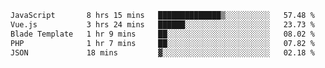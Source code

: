 <!--START_SECTION:waka-->

```txt
JavaScript       8 hrs 15 mins   ██████████████▒░░░░░░░░░░   57.48 %
Vue.js           3 hrs 24 mins   ██████░░░░░░░░░░░░░░░░░░░   23.73 %
Blade Template   1 hr 9 mins     ██░░░░░░░░░░░░░░░░░░░░░░░   08.02 %
PHP              1 hr 7 mins     ██░░░░░░░░░░░░░░░░░░░░░░░   07.82 %
JSON             18 mins         ▓░░░░░░░░░░░░░░░░░░░░░░░░   02.18 %
```

<!--END_SECTION:waka-->

